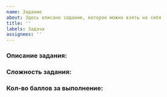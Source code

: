 ```yaml
---
name: Задание
about: Здесь описано задание, которое можно взять на себя
title: ''
labels: Задача
assignees: ''
---
```


### **Описание задания:**

### **Сложность задания:**

<!--
Элементарно
Легко
Среднее
Сложно
Очень сложно
-->
### **Кол-во баллов за выполнение:**

<!--
1
2
3
4
5
-->
